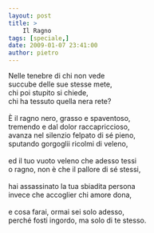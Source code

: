 ```yaml
---
layout: post
title: >
    Il Ragno
tags: [speciale,]
date: 2009-01-07 23:41:00
author: pietro
---
```

Nelle tenebre di chi non vede<br/>succube delle sue stesse mete,<br/>chi poi stupito si chiede,<br/>chi ha tessuto quella nera rete?<br/><br/>È il ragno nero, grasso e spaventoso,<br/>tremendo e dal dolor raccapriccioso,<br/>avanza nel silenzio felpato di sé pieno,<br/>sputando gorgoglii ricolmi di veleno,<br/><br/>ed il tuo vuoto veleno che adesso tessi<br/>o ragno, non è che il pallore di sé stessi,<br/><br/>hai assassinato la tua sbiadita persona<br/>invece che accoglier chi amore dona,<br/><br/>e cosa farai, ormai sei solo adesso,<br/>perché fosti ingordo, ma solo di te stesso.
